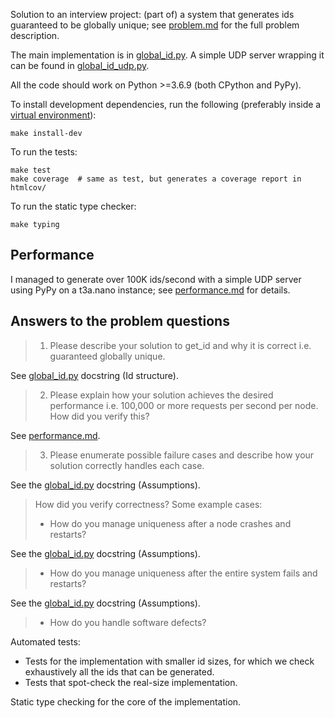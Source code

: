 Solution to an interview project: (part of) a system that generates ids
guaranteed to be globally unique; see [problem.md](./problem.md) for
the full problem description.

The main implementation is in [global_id.py](./global_id.py).
A simple UDP server wrapping it can be found in
[global_id_udp.py](./global_id_udp.py).

All the code should work on Python >=3.6.9 (both CPython and PyPy).

To install development dependencies, run the following (preferably inside a
[virtual environment](https://docs.python.org/3/library/venv.html)):

    make install-dev

To run the tests:

    make test
    make coverage  # same as test, but generates a coverage report in htmlcov/

To run the static type checker:

    make typing


## Performance

I managed to generate over 100K ids/second with a simple UDP server
using PyPy on a t3a.nano instance; see [performance.md](./performance.md)
for details.


## Answers to the problem questions

> 1. Please describe your solution to get_id and why it is correct i.e. guaranteed globally unique.

See [global_id.py](./global_id.py) docstring (Id structure).

> 2. Please explain how your solution achieves the desired performance i.e. 100,000 or more requests per second per node. How did you verify this?

See [performance.md](./performance.md).

> 3. Please enumerate possible failure cases and describe how your solution correctly handles each case.

See the [global_id.py](./global_id.py) docstring (Assumptions).

> How did you verify correctness? Some example cases:
>
> * How do you manage uniqueness after a node crashes and restarts?

See the [global_id.py](./global_id.py) docstring (Assumptions).

> * How do you manage uniqueness after the entire system fails and restarts?

See the [global_id.py](./global_id.py) docstring (Assumptions).

> * How do you handle software defects?

Automated tests:

* Tests for the implementation with smaller id sizes, for which we check
  exhaustively all the ids that can be generated.
* Tests that spot-check the real-size implementation.

Static type checking for the core of the implementation.

